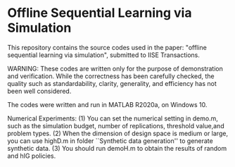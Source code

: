 # Offline Sequential Learning via Simulation
This repository contains the source codes used in the paper: "offline sequential learning via simulation", submitted to IISE Transactions.

WARNING: These codes are written only for the purpose of demonstration and verification. 
While the correctness has been carefully checked, the quality such as standardability, clarity, generality, and efficiency has not been well considered.

The codes were written and run in MATLAB R2020a, on Windows 10.

Numerical Experiments:
	(1) You can set the numerical setting in demo.m, such as the simulation budget, number of replications, threshold value,and problem types.
	(2) When the dimension of design space is medium or large, you can use highD.m in folder ``Synthetic data generation'' to generate synthetic data.
	(3) You should run demoH.m to obtain the results of random and hIG policies.
